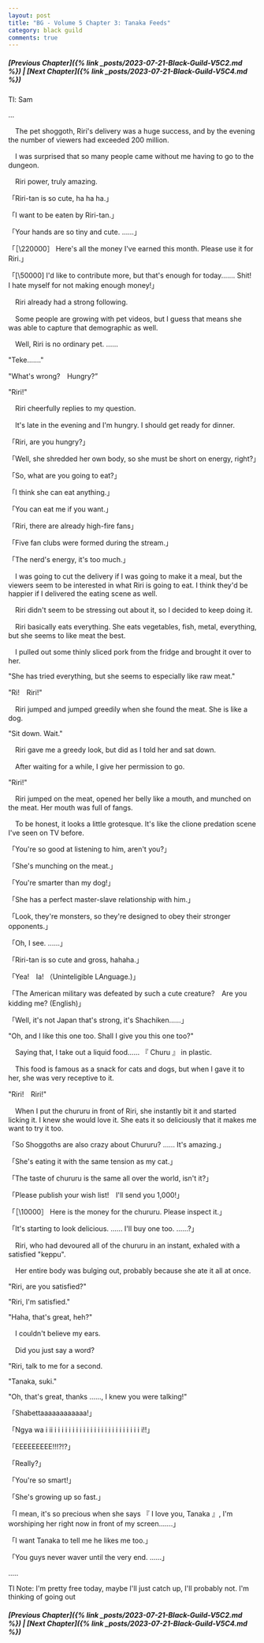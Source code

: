 ```yaml
---
layout: post
title: "BG - Volume 5 Chapter 3: Tanaka Feeds"
category: black guild
comments: true
---
```


##### [Previous Chapter]({% link _posts/2023-07-21-Black-Guild-V5C2.md %}) \| [Next Chapter]({% link _posts/2023-07-21-Black-Guild-V5C4.md %})


Tl: Sam

…


　The pet shoggoth, Riri's delivery was a huge success, and by the evening the number of viewers had exceeded 200 million.

　I was surprised that so many people came without me having to go to the dungeon.



　Riri power, truly amazing.
<!--more-->



「Riri-tan is so cute, ha ha ha.」

「I want to be eaten by Riri-tan.」

「Your hands are so tiny and cute. ......」

「［\220000］ Here's all the money I've earned this month. Please use it for Riri.」

「[\50000] I'd like to contribute more, but that's enough for today....... Shit!　I hate myself for not making enough money!」



　Riri already had a strong following.

　Some people are growing with pet videos, but I guess that means she was able to capture that demographic as well.



　Well, Riri is no ordinary pet. ......



"Teke......."

"What's wrong?　Hungry?”

"Riri!"



　Riri cheerfully replies to my question.

　It's late in the evening and I'm hungry. I should get ready for dinner.



「Riri, are you hungry?」

「Well, she shredded her own body, so she must be short on energy, right?」

「So, what are you going to eat?」

「I think she can eat anything.」

「You can eat me if you want.」

「Riri, there are already high-fire fans」

「Five fan clubs were formed during the stream.」

「The nerd's energy, it's too much.」



　I was going to cut the delivery if I was going to make it a meal, but the viewers seem to be interested in what Riri is going to eat. I think they'd be happier if I delivered the eating scene as well.

　Riri didn't seem to be stressing out about it, so I decided to keep doing it.



　Riri basically eats everything. She eats vegetables, fish, metal, everything, but she seems to like meat the best.



　I pulled out some thinly sliced pork from the fridge and brought it over to her.



"She has tried everything, but she seems to especially like raw meat."

"Ri!　Riri!"



　Riri jumped and jumped greedily when she found the meat. She is like a dog.



"Sit down. Wait."



　Riri gave me a greedy look, but did as I told her and sat down.

　After waiting for a while, I give her permission to go.



"Riri!"



　Riri jumped on the meat, opened her belly like a mouth, and munched on the meat. Her mouth was full of fangs.

　To be honest, it looks a little grotesque. It's like the clione predation scene I've seen on TV before.



「You're so good at listening to him, aren't you?」

「She's munching on the meat.」

「You're smarter than my dog!」

「She has a perfect master-slave relationship with him.」

「Look, they're monsters, so they're designed to obey their stronger opponents.」

「Oh, I see. ......」

「Riri-tan is so cute and gross, hahaha.」

「Yea!　Ia! （Uninteligible LAnguage.)」

「The American military was defeated by such a cute creature?　Are you kidding me? (English)」

「Well, it's not Japan that's strong, it's Shachiken......」



"Oh, and I like this one too. Shall I give you this one too?"



　Saying that, I take out a liquid food...... 『 Churu 』 in plastic.

　This food is famous as a snack for cats and dogs, but when I gave it to her, she was very receptive to it.



"Riri!　Riri!"



　When I put the chururu in front of Riri, she instantly bit it and started licking it. I knew she would love it. She eats it so deliciously that it makes me want to try it too.



「So Shoggoths are also crazy about Chururu? ...... It's amazing.」

「She's eating it with the same tension as my cat.」

「The taste of chururu is the same all over the world, isn't it?」

「Please publish your wish list!　I'll send you 1,000!」

「［\10000］ Here is the money for the chururu. Please inspect it.」

「It's starting to look delicious. ...... I'll buy one too. ......?」



　Riri, who had devoured all of the chururu in an instant, exhaled with a satisfied "keppu".

　Her entire body was bulging out, probably because she ate it all at once.



"Riri, are you satisfied?"

"Riri, I'm satisfied."

"Haha, that's great, heh?"



　I couldn't believe my ears.

　Did you just say a word?



"Riri, talk to me for a second.

"Tanaka, suki."

"Oh, that's great, thanks ......, I knew you were talking!"



「Shabettaaaaaaaaaaaa!」

「Ngya wa i ii i i i i i i i i i i i i i i i i i i i i i i i i i!!」

「EEEEEEEEE!!!?!?」

「Really?」

「You're so smart!」

「She's growing up so fast.」

「I mean, it's so precious when she says 『 I love you, Tanaka 』, I'm worshiping her right now in front of my screen.......」

「I want Tanaka to tell me he likes me too.」

「You guys never waver until the very end. ......」


.....


Tl Note: I'm pretty free today, maybe I'll just catch up, I'll probably not. I'm thinking of going out

##### [Previous Chapter]({% link _posts/2023-07-21-Black-Guild-V5C2.md %}) \| [Next Chapter]({% link _posts/2023-07-21-Black-Guild-V5C4.md %})
